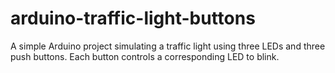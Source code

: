 # arduino-traffic-light-buttons
A simple Arduino project simulating a traffic light using three LEDs and three push buttons. Each button controls a corresponding LED to blink.
